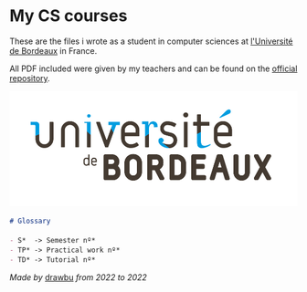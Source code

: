 # My CS courses

These are the files i wrote as a student in computer sciences at [l'Université
de Bordeaux](https://www.u-bordeaux.fr) in France.

All PDF included were given by my teachers and can be found on the [official
repository](https://github.com/christophe33/L1_Informatique2/).

<img src="assets/UB-logo-RVB-03.png" alt="Logo of l'Université de Bordeaux"/>


```md
# Glossary

- S*  -> Semester nº*
- TP* -> Practical work nº*
- TD* -> Tutorial nº*
```


*Made by* [drawbu](https://drawbu.me) *from 2022 to 2022*